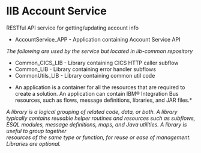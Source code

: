 #	IIB	Account	Service

RESTful	API	service	for	getting/updating	account	info
- AccountService_APP	- Application	containing	Account	Service	API

*The following are used by the service but located in iib-common repository*
- Common_CICS_LIB	- Library	containing	CICS	HTTP	caller	subflow
- Common_LIB	- Library	containing	error	handler	subflows
- CommonUtils_LIB	- Library	containing	common	util	code

* An	application	is	a	container	for	all	the	resources	that	are	required	to	create	a	solution.	An	application	can	contain	IBM®	Integration	Bus	resources,	such	as	flows,	message	definitions,	libraries,	and	JAR	files.*

*A	library	is	a	logical	grouping	of	related	code,	data,	or	both.	A	library	typically	contains	reusable	helper	routines	and	
resources	such	as	subflows,	ESQL	modules,	message	definitions,	maps,	and	Java	utilities.	A	library	is	useful	to	group	together	
resources	of	the	same	type	or	function,	for	reuse	or	ease	of	management.	Libraries	are	optional.*
